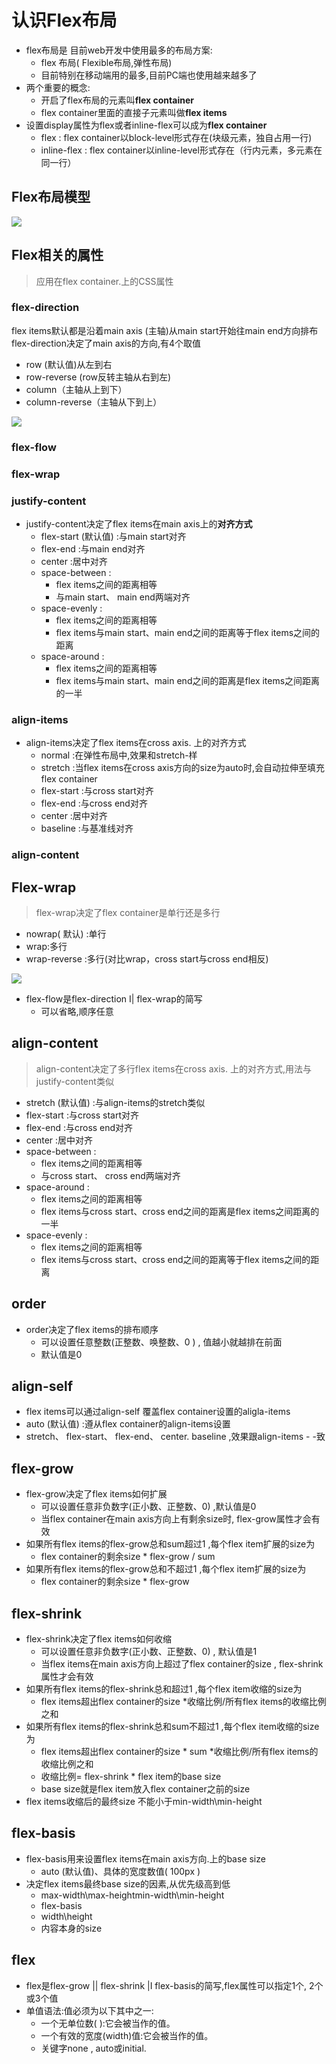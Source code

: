 # 认识Flex布局

- flex布局是 目前web开发中使用最多的布局方案: 
  - flex 布局( Flexible布局,弹性布局)
  - 目前特别在移动端用的最多,目前PC端也使用越来越多了
- 两个重要的概念:
  - 开启了flex布局的元素叫**flex container**
  - flex container里面的直接子元素叫做**flex items**
- 设置display属性为flex或者inline-flex可以成为**flex container**
  - flex : flex container以block-level形式存在(块级元素，独自占用一行)
  - inline-flex : flex container以inline-level形式存在（行内元素，多元素在同一行）

## Flex布局模型

![](https://i.loli.net/2020/05/02/pGdeM4Z3xEcCAlV.png)

## Flex相关的属性

> 应用在flex container.上的CSS属性

### flex-direction

flex items默认都是沿着main axis (主轴)从main start开始往main end方向排布flex-direction决定了main axis的方向,有4个取值

- row (默认值)从左到右
- row-reverse (row反转主轴从右到左)
-  column（主轴从上到下）
- column-reverse（主轴从下到上）

![](https://i.loli.net/2020/05/02/BbF4DqcHaj5EKsP.png)

### flex-flow

### flex-wrap

### justify-content

- justify-content决定了flex items在main axis上的**对齐方式**
  - flex-start (默认值) :与main start对齐
  - flex-end :与main end对齐
  - center :居中对齐
  - space-between :
    - flex items之间的距离相等
    - 与main start、 main end两端对齐
  - space-evenly :
    - flex items之间的距离相等
    - flex items与main start、main end之间的距离等于flex items之间的距离
  - space-around :
    - flex items之间的距离相等
    - flex items与main start、main end之间的距离是flex items之间距离的一半

### align-items

- align-items决定了flex items在cross axis. 上的对齐方式
  - normal :在弹性布局中,效果和stretch-样
  - stretch :当flex items在cross axis方向的size为auto时,会自动拉伸至填充flex container
  - flex-start :与cross start对齐
  - flex-end :与cross end对齐
  - center :居中对齐
  - baseline :与基准线对齐

### align-content

## Flex-wrap

> flex-wrap决定了flex container是单行还是多行

- nowrap( 默认) :单行
- wrap:多行
- wrap-reverse :多行(对比wrap，cross start与cross end相反)

![](https://i.loli.net/2020/05/02/I91ZTalC5YEUPy8.png)

- flex-flow是flex-direction I| flex-wrap的简写
  - 可以省略,顺序任意

## align-content

>  align-content决定了多行flex items在cross axis. 上的对齐方式,用法与justify-content类似

- stretch (默认值) :与align-items的stretch类似
- flex-start :与cross start对齐
- flex-end :与cross end对齐
- center :居中对齐
- space-between :
  - flex items之间的距离相等
  - 与cross start、 cross end两端对齐
- space-around :
  - flex items之间的距离相等
  - flex items与cross start、cross end之间的距离是flex items之间距离的一半
- space-evenly :
  - flex items之间的距离相等
  - flex items与cross start、cross end之间的距离等于flex items之间的距离

## order

- order决定了flex items的排布顺序
  - 可以设置任意整数(正整数、唤整数、0 ) , 值越小就越排在前面
  - 默认值是0

## align-self

- flex items可以通过align-self 覆盖flex container设置的aligla-items
- auto (默认值) :遵从flex container的align-items设置
- stretch、 flex-start、 flex-end、 center. baseline ,效果跟align-items - -致

## flex-grow

- flex-grow决定了flex items如何扩展
  - 可以设置任意非负数字(正小数、正整数、0) ,默认值是0
  - 当flex container在main axis方向上有剩余size时, flex-grow属性才会有效
- 如果所有flex items的flex-grow总和sum超过1 ,每个flex item扩展的size为
  - flex container的剩余size * flex-grow / sum
- 如果所有flex items的flex-grow总和不超过1 ,每个flex item扩展的size为
  - flex container的剩余size * flex-grow

## flex-shrink

- flex-shrink决定了flex items如何收缩
  - 可以设置任意非负数字(正小数、正整数、0) , 默认值是1
  - 当flex items在main axis方向上超过了flex container的size , flex-shrink属性才会有效
- 如果所有flex items的flex-shrink总和超过1 ,每个flex item收缩的size为
  -  flex items超出flex container的size *收缩比例/所有flex items的收缩比例之和
- 如果所有flex items的flex-shrink总和sum不超过1 ,每个flex item收缩的size为
  - flex items超出flex container的size * sum *收缩比例/所有flex items的收缩比例之和
  - 收缩比例= flex-shrink * flex item的base size
  - base size就是flex item放入flex container之前的size
- flex items收缩后的最终size 不能小于min-width\min-height

## flex-basis

- flex-basis用来设置flex items在main axis方向.上的base size
  - auto (默认值)、具体的宽度数值( 100px )
- 决定flex items最终base size的因素,从优先级高到低
  - max-width\max-heightmin-width\min-height
  - flex-basis
  - width\height
  - 内容本身的size

## flex

- flex是flex-grow || flex-shrink |I flex-basis的简写,flex属性可以指定1个, 2个或3个值
- 单值语法:值必须为以下其中之一:
  - 一个无单位数( <number>):它会被当作<flex-grow>的值。
  - 一个有效的宽度(width)值:它会被当作<flex-basis>的值。
  - 关键字none , auto或initial.